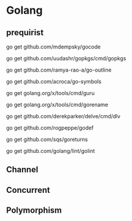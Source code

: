 # Golang

## prequirist

go get github.com/mdempsky/gocode

go get github.com/uudashr/gopkgs/cmd/gopkgs

go get github.com/ramya-rao-a/go-outline

go get github.com/acroca/go-symbols

go get golang.org/x/tools/cmd/guru

go get golang.org/x/tools/cmd/gorename

go get github.com/derekparker/delve/cmd/dlv

go get github.com/rogpeppe/godef

go get github.com/sqs/goreturns

go get github.com/golang/lint/golint


## Channel

## Concurrent

## Polymorphism
